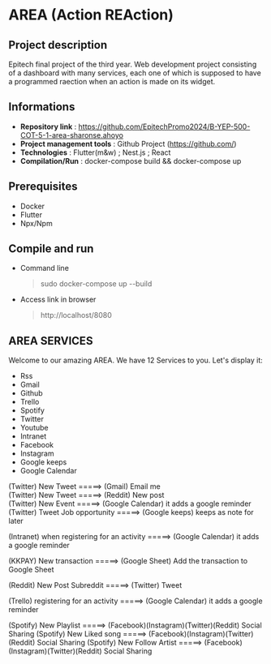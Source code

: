 # AREA (Action REAction)

## Project description
Epitech final project of the third year. Web development project consisting of a dashboard with many services, each one of which is supposed to have a programmed raection when an action is made on its widget.

## Informations

- **Repository link** : https://github.com/EpitechPromo2024/B-YEP-500-COT-5-1-area-sharonse.ahoyo
- **Project management tools** : Github Project (https://github.com/)
- **Technologies** : Flutter(m&w) ; Nest.js ; React
- **Compilation/Run** : docker-compose build && docker-compose up

## Prerequisites
- Docker
- Flutter
- Npx/Npm

## Compile and run
- Command line
  > sudo docker-compose up --build
- Access link in browser
  > http://localhost/8080

## AREA SERVICES

Welcome to our amazing AREA. We have 12 Services to you. Let's display it:
- Rss
- Gmail
- Github
- Trello
- Spotify
- Twitter
- Youtube
- Intranet
- Facebook
- Instagram
- Google keeps
- Google Calendar

(Twitter) New Tweet =====> (Gmail) Email me                                                    
(Twitter) New Tweet =====> (Reddit) New post                           
(Twitter) New Event =====> (Google Calendar) it adds a google reminder                           
(Twitter) Tweet Job opportunity =====> (Google keeps) keeps as note for later                                                       




(Intranet) when registering for an activity =====> (Google Calendar) it adds a google reminder




(KKPAY) New transaction =====> (Google Sheet) Add the transaction to Google Sheet




(Reddit) New Post Subreddit =====> (Twitter) Tweet                          




(Trello) registering for an activity =====> (Google Calendar) it adds a google reminder




(Spotify) New Playlist =====> (Facebook)(Instagram)(Twitter)(Reddit) Social Sharing
(Spotify) New Liked song =====> (Facebook)(Instagram)(Twitter)(Reddit) Social Sharing
(Spotify) New Follow Artist =====> (Facebook)(Instagram)(Twitter)(Reddit) Social Sharing